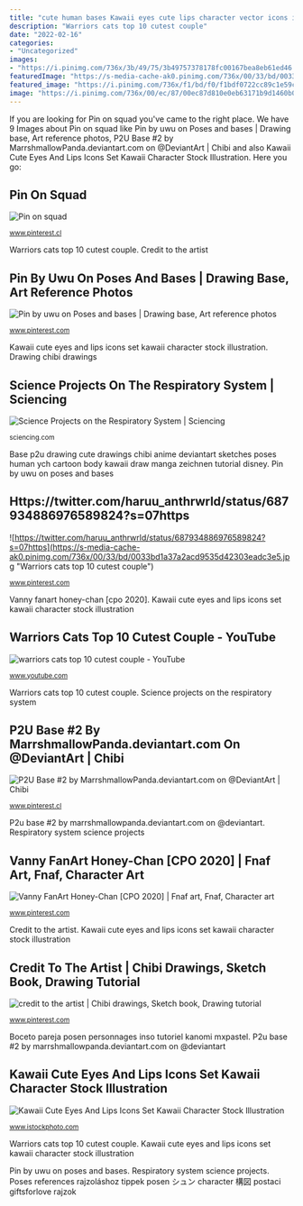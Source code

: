 ```yaml
---
title: "cute human bases Kawaii eyes cute lips character vector icons illustration body"
description: "Warriors cats top 10 cutest couple"
date: "2022-02-16"
categories:
- "Uncategorized"
images:
- "https://i.pinimg.com/736x/3b/49/75/3b49757378178fc00167bea8eb61ed46.jpg"
featuredImage: "https://s-media-cache-ak0.pinimg.com/736x/00/33/bd/0033bd1a37a2acd9535d42303eadc3e5.jpg"
featured_image: "https://i.pinimg.com/736x/f1/bd/f0/f1bdf0722cc89c1e59c5929fe7701ea1.jpg"
image: "https://i.pinimg.com/736x/00/ec/87/00ec87d810e0eb63171b9d1460b03fec.jpg"
---
```


If you are looking for Pin on squad you've came to the right place. We have 9 Images about Pin on squad like Pin by uwu on Poses and bases | Drawing base, Art reference photos, P2U Base #2 by MarrshmallowPanda.deviantart.com on @DeviantArt | Chibi and also Kawaii Cute Eyes And Lips Icons Set Kawaii Character Stock Illustration. Here you go:

## Pin On Squad

![Pin on squad](https://i.pinimg.com/736x/4f/47/80/4f4780ed16a12c5a2197b54320196ebf.jpg "Base p2u drawing cute drawings chibi anime deviantart sketches poses human ych cartoon body kawaii draw manga zeichnen tutorial disney")

<small>www.pinterest.cl</small>

Warriors cats top 10 cutest couple. Credit to the artist

## Pin By Uwu On Poses And Bases | Drawing Base, Art Reference Photos

![Pin by uwu on Poses and bases | Drawing base, Art reference photos](https://i.pinimg.com/736x/3b/49/75/3b49757378178fc00167bea8eb61ed46.jpg "Pin on squad")

<small>www.pinterest.com</small>

Kawaii cute eyes and lips icons set kawaii character stock illustration. Drawing chibi drawings

## Science Projects On The Respiratory System | Sciencing

![Science Projects on the Respiratory System | Sciencing](https://img-aws.ehowcdn.com/877x500/photos.demandstudios.com/getty/article/171/85/78364008_XS.jpg "Respiratory system science projects")

<small>sciencing.com</small>

Base p2u drawing cute drawings chibi anime deviantart sketches poses human ych cartoon body kawaii draw manga zeichnen tutorial disney. Pin by uwu on poses and bases

## Https://twitter.com/haruu_anthrwrld/status/687934886976589824?s=07https

![https://twitter.com/haruu_anthrwrld/status/687934886976589824?s=07https](https://s-media-cache-ak0.pinimg.com/736x/00/33/bd/0033bd1a37a2acd9535d42303eadc3e5.jpg "Warriors cats top 10 cutest couple")

<small>www.pinterest.com</small>

Vanny fanart honey-chan [cpo 2020]. Kawaii cute eyes and lips icons set kawaii character stock illustration

## Warriors Cats Top 10 Cutest Couple - YouTube

![warriors cats top 10 cutest couple - YouTube](https://i.ytimg.com/vi/zEhQ38G5C7s/maxresdefault.jpg "Ych base drawing body anime poses guro human horror tutorial squad")

<small>www.youtube.com</small>

Warriors cats top 10 cutest couple. Science projects on the respiratory system

## P2U Base #2 By MarrshmallowPanda.deviantart.com On @DeviantArt | Chibi

![P2U Base #2 by MarrshmallowPanda.deviantart.com on @DeviantArt | Chibi](https://i.pinimg.com/736x/f1/bd/f0/f1bdf0722cc89c1e59c5929fe7701ea1.jpg "Warriors cats top 10 cutest couple")

<small>www.pinterest.cl</small>

P2u base #2 by marrshmallowpanda.deviantart.com on @deviantart. Respiratory system science projects

## Vanny FanArt Honey-Chan [CPO 2020] | Fnaf Art, Fnaf, Character Art

![Vanny FanArt Honey-Chan [CPO 2020] | Fnaf art, Fnaf, Character art](https://i.pinimg.com/736x/00/ec/87/00ec87d810e0eb63171b9d1460b03fec.jpg "Pin by uwu on poses and bases")

<small>www.pinterest.com</small>

Credit to the artist. Kawaii cute eyes and lips icons set kawaii character stock illustration

## Credit To The Artist | Chibi Drawings, Sketch Book, Drawing Tutorial

![credit to the artist | Chibi drawings, Sketch book, Drawing tutorial](https://i.pinimg.com/736x/c1/7d/40/c17d40c6fab963ed038acbb383f9ba2f.jpg "Base p2u drawing cute drawings chibi anime deviantart sketches poses human ych cartoon body kawaii draw manga zeichnen tutorial disney")

<small>www.pinterest.com</small>

Boceto pareja posen personnages inso tutoriel kanomi mxpastel. P2u base #2 by marrshmallowpanda.deviantart.com on @deviantart

## Kawaii Cute Eyes And Lips Icons Set Kawaii Character Stock Illustration

![Kawaii Cute Eyes And Lips Icons Set Kawaii Character Stock Illustration](https://media.istockphoto.com/vectors/kawaii-cute-eyes-and-lips-icons-set-kawaii-character-vector-id540370116 "Vanny fanart honey-chan [cpo 2020]")

<small>www.istockphoto.com</small>

Warriors cats top 10 cutest couple. Kawaii cute eyes and lips icons set kawaii character stock illustration

Pin by uwu on poses and bases. Respiratory system science projects. Poses references rajzoláshoz tippek posen シュン character 構図 postaci giftsforlove rajzok
